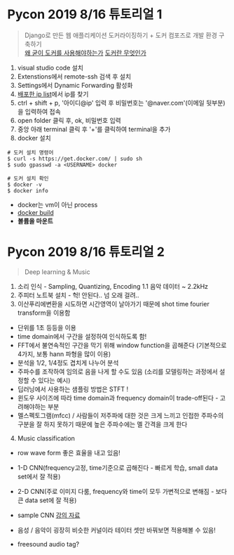 # Pycon 2019 8/16 튜토리얼 1
> Django로 만든 웹 애플리케이션 도커라이징하기 + 도커 컴포즈로 개발 환경 구축하기  
[왜 굳이 도커를 사용해야하는가](https://www.44bits.io/ko/post/why-should-i-use-docker-container)
[도커란 무엇인가](https://gist.github.com/nacyot/eec41928ad9b9b2452e8695411f03f1c)
1. visual studio code 설치
2. Extenstions에서 remote-ssh 검색 후 설치
3. Settings에서 Dynamic Forwarding 활성화
4. [배포한 ip list](https://gist.github.com/raccoonyy/f05663850fce424b9fc292ab096b9c71)에서 ip를 찾기
5. ctrl + shift + p, '아이디@ip' 입력 후 비밀번호는 '@naver.com'(이메일 뒷부분)을 입력하여 접속
6. open folder 클릭 후, ok, 비밀번호 입력
7. 중앙 아래 terminal 클릭 후 '+'를 클릭하여 terminal을 추가
8. docker 설치
~~~
# 도커 설치 명령어
$ curl -s https://get.docker.com/ | sudo sh
$ sudo gpasswd -a <USERNAME> docker

# 도커 설치 확인
$ docker -v
$ docker info
~~~
- docker는 vm이 아닌 process
- [docker build](file:///C:/Users/m_i_n/Downloads/From%20Dockerizing%20to%20Docker%20Compose.pdf)
- <strong>볼륨을 마운트</strong>


# Pycon 2019 8/16 튜토리얼 2
> Deep learning & Music
1. 소리 인식 - Sampling, Quantizing, Encoding
1.1 음악 데이터 ~ 2.2kHz
2. 주피터 노트북 설치 - 헉! 안된다.. 넘 오래 걸려..
3. 이산푸리에변환을 시도하면 시간영역이 날아가기 때문에 shot time fourier transform을 이용함
 - 단위를 1초 등등을 이용
 - time domain에서 구간을 설정하여 인식하도록 함!
 - FFT에서 불연속적인 구간을 막기 위해 window function을 곱해준다 (기본적으로 4가지, 보통 hann 파형을 많이 이용)
 - 분석을 1/2, 1/4정도 겹치게 나누어 분석
 - 주파수를 조작하여 임의로 음을 나게 할 수도 있음 (소리를 모델링하는 과정에서 설정할 수 있다는 예시)
 - 딥러닝에서 사용하는 샘플링 방법은 STFT !
 - 윈도우 사이즈에 따라 time domain과 frequency domain이 trade-off된다 - 고려해야하는 부분
 - 멜스펙토그램(mfcc) / 사람들이 저주파에 대한 것은 크게 느끼고 인접한 주파수의 구분을 잘 하지 못하기 때문에 높은 주파수에는 멜 간격을 크게 한다
4. Music classification
 - row wave form 좋은 효율을 내고 있음!
 - 1-D CNN(frequency고정, time기준으로 곱해진다 - 빠르게 학습, small data set에서 잘 적용)
 - 2-D CNN(주로 이미지 다룸, frequency와 time이 모두 가변적으로 변해짐 - 보다 큰 data set에 잘 적용)
 - sample CNN
 [강의 자료](http://localhost:8889/notebooks/Anaconda3/PYCON%20Tutorial.ipynb)
 
 - 음성 / 음악이 굉장히 비슷한 커널이라 테이터 셋만 바꿔보면 적용해볼 수 있음!
- freesound audio tag?
